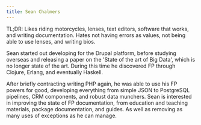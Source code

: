 ```yaml
---
title: Sean Chalmers
---
```


TL;DR:
Likes riding motorcycles, lenses, text editors, software that works, and writing documentation. Hates not having errors as values, not being able to use lenses, and writing bios.

Sean started out developing for the Drupal platform, before studying overseas and releasing a paper on the 'State of the art of Big Data', which is no longer state of the art. During this time he discovered FP through Clojure, Erlang, and eventually Haskell.

After briefly contracting writing PHP again, he was able to use his FP powers for good, developing everything from simple JSON to PostgreSQL pipelines, CRM components, and robust data munchers. Sean is interested in improving the state of FP documentation, from education and teaching materials, package documentation, and guides. As well as removing as many uses of exceptions as he can manage.
